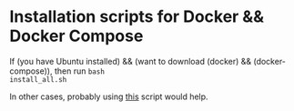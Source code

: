 # Installation scripts for Docker && Docker Compose

If (you have Ubuntu installed) && (want to download (docker) && (docker-compose)), then run 
<code>bash install_all.sh</code>

In other cases, probably using <a href="https://get.docker.com">this</a> script would help.


